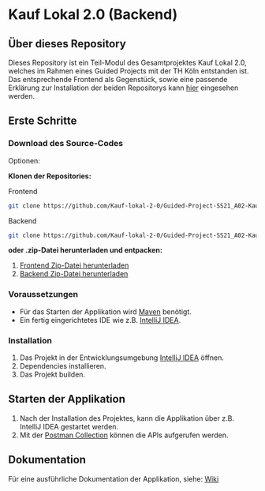 # Kauf Lokal 2.0 (Backend)

## Über dieses Repository
Dieses Repository ist ein Teil-Modul des Gesamtprojektes Kauf Lokal 2.0, welches im Rahmen eines Guided Projects mit der TH Köln
entstanden ist. Das entsprechende Frontend als Gegenstück, sowie eine passende Erklärung zur Installation der beiden 
Repositorys kann [hier](https://github.com/Kauf-lokal-2-0/Guided-Project-SS21_A02-Kauf-lokal-2.0_frontend)
eingesehen werden.

## Erste Schritte
### Download des Source-Codes

Optionen:

**Klonen der Repositories:**

Frontend

```sh
git clone https://github.com/Kauf-lokal-2-0/Guided-Project-SS21_A02-Kauf-lokal-2.0_backend.git
```

Backend

```sh
git clone https://github.com/Kauf-lokal-2-0/Guided-Project-SS21_A02-Kauf-lokal-2.0_backend.git
```

**oder .zip-Datei herunterladen und entpacken:**

1. [Frontend Zip-Datei herunterladen](https://github.com/Kauf-lokal-2-0/Guided-Project-SS21_A02-Kauf-lokal-2.0_frontend/archive/refs/heads/master.zip)
2. [Backend Zip-Datei herunterladen](https://github.com/Kauf-lokal-2-0/Guided-Project-SS21_A02-Kauf-lokal-2.0_backend/archive/refs/heads/main.zip)

### Voraussetzungen

* Für das Starten der Applikation wird [Maven](https://maven.apache.org/) benötigt.
* Ein fertig eingerichtetes IDE wie z.B. [IntelliJ IDEA](https://www.jetbrains.com/de-de/idea/).

### Installation
1. Das Projekt in der Entwicklungsumgebung [IntelliJ IDEA](https://www.jetbrains.com/de-de/idea/) öffnen.
2. Dependencies installieren.
3. Das Projekt builden.

## Starten der Applikation

1. Nach der Installation des Projektes, kann die Applikation über z.B. IntelliJ IDEA gestartet werden.
2. Mit der [Postman Collection](https://github.com/Kauf-lokal-2-0/Guided-Project-SS21_A02-Kauf-lokal-2.0_backend/blob/main/GP-Kauflokal.postman_collection.json) können die APIs aufgerufen werden.

## Dokumentation

Für eine ausführliche Dokumentation der Applikation, siehe: [Wiki](https://github.com/Kauf-lokal-2-0/Guided-Project-SS21_A02-Kauf-lokal-2.0_backend/wiki)